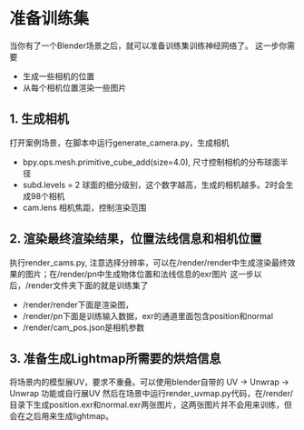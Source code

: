 # 准备训练集

当你有了一个Blender场景之后，就可以准备训练集训练神经网络了。
这一步你需要
- 生成一些相机的位置
- 从每个相机位置渲染一些图片


## 1. 生成相机
打开案例场景，在脚本中运行generate_camera.py，生成相机
- bpy.ops.mesh.primitive_cube_add(size=4.0), 尺寸控制相机的分布球面半径
- subd.levels = 2 球面的细分级别，这个数字越高，生成的相机越多。2时会生成98个相机
- cam.lens 相机焦距，控制渲染范围

## 2. 渲染最终渲染结果，位置法线信息和相机位置
执行render_cams.py, 注意选择分辨率，可以在/render/render中生成渲染最终效果的图片；在/render/pn中生成物体位置和法线信息的exr图片
这一步以后，/render文件夹下面的就是训练集了
- /render/render下面是渲染图，
- /render/pn下面是训练输入数据，exr的通道里面包含position和normal
- /render/cam_pos.json是相机参数


## 3. 准备生成Lightmap所需要的烘焙信息
将场景内的模型展UV，要求不重叠。可以使用blender自带的 UV -> Unwrap -> Unwrap 功能或自行展UV
然后在场景中运行render_uvmap.py代码，在/render/目录下生成position.exr和normal.exr两张图片，这两张图片并不会用来训练，但会在之后用来生成lightmap。